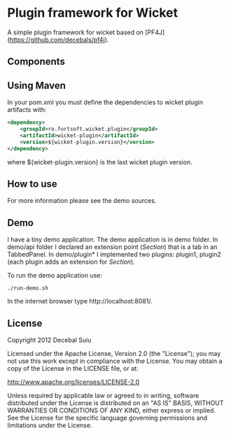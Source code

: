 Plugin framework for Wicket
=====================

A simple plugin framework for wicket based on [PF4J] (https://github.com/decebals/pf4j).

Components
-------------------

Using Maven
-------------------

In your pom.xml you must define the dependencies to wicket plugin artifacts with:

```xml
<dependency>
    <groupId>ro.fortsoft.wicket.plugin</groupId>
    <artifactId>wicket-plugin</artifactId>
    <version>${wicket-plugin.version}</version>
</dependency>
```

where ${wicket-plugin.version} is the last wicket plugin version.

How to use
-------------------

For more information please see the demo sources.

Demo
-------------------

I have a tiny demo application. The demo application is in demo folder.
In demo/api folder I declared an extension point (_Section_) that is a tab in an TabbedPanel.
In demo/plugin* I implemented two plugins: plugin1, plugin2 (each plugin adds an extension for _Section_).  

To run the demo application use:  
 
    ./run-demo.sh
    
In the internet browser type http://localhost:8081/.

License
--------------
  
Copyright 2012 Decebal Suiu
 
Licensed under the Apache License, Version 2.0 (the "License"); you may not use this work except in compliance with
the License. You may obtain a copy of the License in the LICENSE file, or at:
 
http://www.apache.org/licenses/LICENSE-2.0
 
Unless required by applicable law or agreed to in writing, software distributed under the License is distributed on
an "AS IS" BASIS, WITHOUT WARRANTIES OR CONDITIONS OF ANY KIND, either express or implied. See the License for the
specific language governing permissions and limitations under the License.
